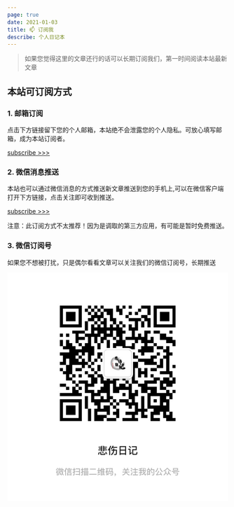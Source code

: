 ```yaml
---
page: true
date: 2021-01-03
title: 📫 订阅我
describe: 个人日记本
---
```


> 如果您觉得这里的文章还行的话可以长期订阅我们，第一时间阅读本站最新文章

## 本站可订阅方式
### 1. 邮箱订阅

点击下方链接留下您的个人邮箱，本站绝不会泄露您的个人隐私。可放心填写邮箱，成为本站订阅者。

[subscribe >>>](http://blog.lovemysoul.vip/application/#/subscribe)



### 2. 微信消息推送

本站也可以通过微信消息的方式推送新文章推送到您的手机上,可以在微信客户端打开下方链接，点击关注即可收到推送。

[subscribe >>>](http://wxpusher.zjiecode.com/wxuser/?type=2&id=1482#/follow)

注意：此订阅方式不太推荐！因为是调取的第三方应用，有可能是暂时免费推送。


### 3. 微信订阅号

如果您不想被打扰，只是偶尔看看文章可以关注我们的微信订阅号，长期推送

![](../docs/images/beishang.jpg)

<Comment />
